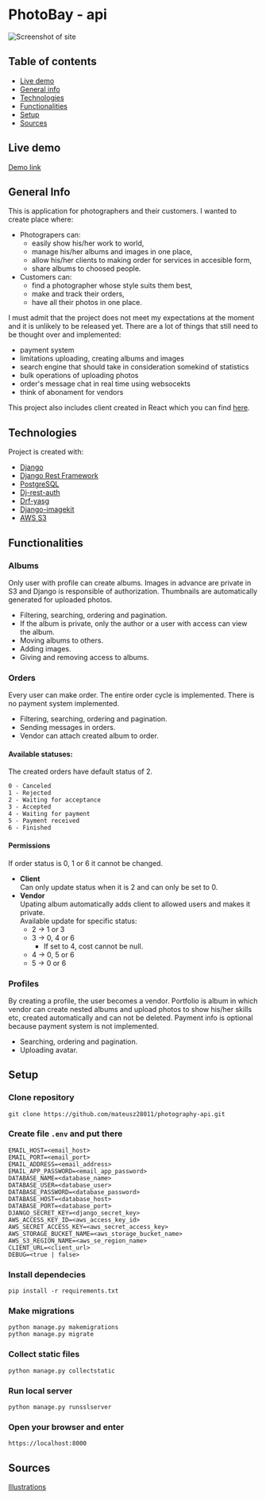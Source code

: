 # PhotoBay - api

![Screenshot of site](https://raw.github.com/mateusz28011/photography-api/master/Photography-API.png)

## Table of contents

- [Live demo](#live-demo)
- [General info](#general-info)
- [Technologies](#technologies)
- [Functionalities](#functionalities)
- [Setup](#setup)
- [Sources](#sources)

## Live demo

[Demo link](https://photography-api-project.herokuapp.com/)

## General Info

This is application for photographers and their customers. I wanted to create place where:
- Photograpers can:
    - easily show his/her work to world, 
    - manage his/her albums and images in one place,
    - allow his/her clients to making order for services in accesible form,
    - share albums to choosed people.
- Customers can:
    - find a photographer whose style suits them best,
    - make and track their orders,
    - have all their photos in one place.
 
I must admit that the project does not meet my expectations at the moment and it is unlikely to be released yet. There are a lot of things that still need to be thought over and implemented:
- payment system
- limitations uploading, creating albums and images
- search engine that should take in consideration somekind of statistics
- bulk operations of uploading photos
- order's message chat in real time using websocekts
- think of abonament for vendors

This project also includes client created in React which you can find [here](https://github.com/mateusz28011/photography-client).

## Technologies

Project is created with:

- [Django](https://www.djangoproject.com/)
- [Django Rest Framework](https://www.django-rest-framework.org/)
- [PostgreSQL](https://www.postgresql.org/)
- [Dj-rest-auth](https://github.com/iMerica/dj-rest-auth)
- [Drf-yasg](https://github.com/axnsan12/drf-yasg)
- [Django-imagekit](https://github.com/matthewwithanm/django-imagekit)
- [AWS S3](https://aws.amazon.com/s3/)

## Functionalities

### Albums
Only user with profile can create albums. Images in advance are private in S3 and Django is responsible of authorization. Thumbnails are automatically generated for uploaded photos.
- Filtering, searching, ordering and pagination.
- If the album is private, only the author or a user with access can view the album. 
- Moving albums to others.
- Adding images.
- Giving and removing access to albums.

### Orders
Every user can make order. The entire order cycle is implemented. There is no payment system implemented. 

- Filtering, searching, ordering and pagination.
- Sending messages in orders.
- Vendor can attach created album to order.

#### Available statuses:
The created orders have default status of 2.

    0 - Canceled
    1 - Rejected
    2 - Waiting for acceptance
    3 - Accepted
    4 - Waiting for payment
    5 - Payment received
    6 - Finished

#### Permissions
If order status is 0, 1 or 6 it cannot be changed.
- **Client**\
Can only update status when it is 2 and can only be set to 0.
- **Vendor**\
Upating album automatically adds client to allowed users and makes it private.\
Available update for specific status:
    - 2 -> 1 or 3
    - 3 -> 0, 4 or 6
        - If set to 4, cost cannot be null.
    - 4 -> 0, 5 or 6
    - 5 -> 0 or 6
    
### Profiles
By creating a profile, the user becomes a vendor. Portfolio is album in which vendor can create nested albums and upload photos to show his/her skills etc, created automatically and can not be deleted. Payment info is optional because payment system is not implemented.

- Searching, ordering and pagination.
- Uploading avatar.

## Setup

### Clone repository
    git clone https://github.com/mateusz28011/photography-api.git
### Create file `.env` and put there
    EMAIL_HOST=<email_host>
    EMAIL_PORT=<email_port>
    EMAIL_ADDRESS=<email_address>
    EMAIL_APP_PASSWORD=<email_app_password>
    DATABASE_NAME=<database_name>
    DATABASE_USER=<database_user>
    DATABASE_PASSWORD=<database_password>
    DATABASE_HOST=<database_host>
    DATABASE_PORT=<database_port>
    DJANGO_SECRET_KEY=<django_secret_key>
    AWS_ACCESS_KEY_ID=<aws_access_key_id>
    AWS_SECRET_ACCESS_KEY=<aws_secret_access_key>
    AWS_STORAGE_BUCKET_NAME=<aws_storage_bucket_name>
    AWS_S3_REGION_NAME=<aws_se_region_name>
    CLIENT_URL=<client_url>
    DEBUG=<true | false>
### Install dependecies
    pip install -r requirements.txt
### Make migrations
    python manage.py makemigrations
    python manage.py migrate
### Collect static files
    python manage.py collectstatic
### Run local server
    python manage.py runsslserver
### Open your browser and enter
    https://localhost:8000

## Sources

[Illustrations](https://undraw.co/illustrations)
